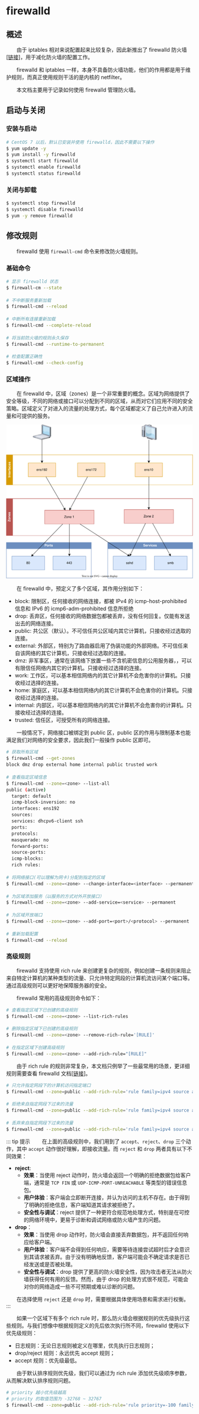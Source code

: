 # firewalld
## 概述
&emsp;&emsp;由于 iptables 相对来说配置起来比较复杂，因此新推出了 firewalld 防火墙[[链接](https://firewalld.org)]，用于减化防火墙的配置工作。

&emsp;&emsp;firewalld 和 iptables 一样，本身不具备防火墙功能，他们的作用都是用于维护规则，而真正使用规则干活的是内核的 netfilter。

&emsp;&emsp;本文档主要用于记录如何使用 firewalld 管理防火墙。

## 启动与关闭
### 安装与启动

```bash
# CentOS 7 以后，默认已安装并使用 firewalld，因此不需要以下操作
$ yum update -y
$ yum install -y firewalld
$ systemctl start firewalld
$ systemctl enable firewalld
$ systemctl status firewalld
```

### 关闭与卸载

```bash
$ systemctl stop firewalld
$ systemctl disable firewalld
$ yum -y remove firewalld
```

## 修改规则
&emsp;&emsp;firewalld 使用 `firewall-cmd` 命令来修改防火墙规则。

### 基础命令

```bash
# 显示 firewalld 状态
$ firewall-cm --state

# 不中断服务重新加载
$ firewall-cmd --reload

# 中断所有连接重新加载
$ firewall-cmd --complete-reload

# 将当前防火墙的规则永久保存
$ firewall-cmd --runtime-to-permanent

# 检查配置正确性
$ firewall-cmd --check-config
```

### 区域操作
&emsp;&emsp;在 firewalld 中，区域（zones）是一个非常重要的概念。区域为网络提供了安全等级，不同的网络或接口可以分配到不同的区域，从而对它们应用不同的安全策略。区域定义了对进入的流量的处理方式，每个区域都定义了自己允许进入的流量和可提供的服务。

![](./assets/firewalld.svg)

&emsp;&emsp;在 firewalld 中，预定义了多个区域，其作用分别如下：

- block: 限制区，任何接收的网络连接，都被 IPv4 的 icmp-host-prohibited 信息和 IPv6 的 icmp6-adm-prohibited 信息所拒绝
- drop: 丢弃区，任何接收的网络数据包都被丢弃，没有任何回复。仅能有发送出去的网络连接。
- public: 共公区（默认）。不可信任共公区域内其它计算机，只接收经过选取的连接。
- external: 外部区，特别为了路由器启用了伪装功能的外部网络。不可信任来自该网络的其它计算机，只接收经过选取的连接。
- dmz: 非军事区，通常在该网络下放置一些不含机密信息的公用服务器，，可以有限信任网络内其它的计算机。只接收经过选择的连接。
- work: 工作区，可以基本相信网络内的其它计算机不会危害你的计算机。只接收经过选择的连接。
- home: 家庭区，可以基本相信网络内的其它计算机不会危害你的计算机。只接收经过选择的连接。
- internal: 内部区，可以基本相信网络内的其它计算机不会危害你的计算机。只接收经过选择的连接。
- trusted: 信任区，可授受所有的网络连接。

&emsp;&emsp;一般情况下，网络接口被绑定到 public 区，public 区的作用与限制基本也能满足我们对网络的安全要求，因此我们一般操作 public 区即可。

```bash
# 获取所有区域
$ firewall-cmd --get-zones
block dmz drop external home internal public trusted work

# 查看指定区域信息
$ firewall-cmd --zone=<zone> --list-all
public (active)
  target: default
  icmp-block-inversion: no
  interfaces: ens192
  sources: 
  services: dhcpv6-client ssh
  ports: 
  protocols: 
  masquerade: no
  forward-ports: 
  source-ports: 
  icmp-blocks: 
  rich rules:

# 将网络接口(可以理解为网卡)分配到指定的区域
$ firewall-cmd --zone=<zone> --change-interface=<interface> --permanent

# 为区域添加服务（以服务的方式对外开放接口）
$ firewall-cmd --zone=<zone> --add-service=<service> --permanent

# 为区域开放端口
$ firewall-cmd --zone=<zone> --add-port=<port>/<protocol> --permanent

# 重新加载配置
$ firewall-cmd --reload
```

### 高级规则
&emsp;&emsp;firewalld 支持使用 rich rule 来创建更复杂的规则，例如创建一条规则来阻止来自特定计算机的某种类型的流量、只允许特定网段的计算机流访问某个端口等。通过高级规则可以更好地保障服务器的安全。

&emsp;&emsp;firewalld 常用的高级规则命令如下：

```bash
# 查看指定区域下已创建的高级规则
$ firewall-cmd --zone=<zone> --list-rich-rules

# 删除指定区域下已创建的高级规则
$ firewall-cmd --zone=<zone> --remove-rich-rule='[RULE]'

# 在指定区域下创建高级规则
$ firewall-cmd --zone=<zone> --add-rich-rule="[RULE]"
```

&emsp;&emsp;由于 rich rule 的规则非常复杂，本文档只例举了一些最常用的场景，更详细规则需要查看 firewalld 文档[[链接](https://firewalld.org/documentation/man-pages/firewalld.richlanguage.html)]。

```bash
# 只允许指定网段下的计算机访问指定端口
$ firewall-cmd --zone=public --add-rich-rule='rule family=ipv4 source address=192.168.0.1/24 port port=3000 protocol=tcp accept'

# 拒绝来自指定网段下过来的流量
$ firewall-cmd --zone=public --add-rich-rule='rule family=ipv4 source address=192.168.0.1/24 reject'

# 丢弃来自指定网段下过来的流量
$ firewall-cmd --zone=public --add-rich-rule='rule family=ipv4 source address=192.168.0.1/24 drop'
```

::: tip 提示
&emsp;&emsp;在上面的高级规则中，我们用到了 `accept`、`reject`、`drop` 三个动作，其中 `accept` 动作很好理解，即接收流量。而 `reject` 和 `drop` 两者具有以下不同效果：

- **reject**:
   - **效果**：当使用 reject 动作时，防火墙会返回一个明确的拒绝数据包给客户端，通常是 `TCP FIN` 或 `UDP-ICMP-PORT-UNREACHABLE` 等类型的错误信息包。
   - **用户体验**：客户端会立即断开连接，并认为访问的主机不存在。由于得到了明确的拒绝信息，客户端知道其请求被拒绝了。
   - **安全性与调试**：reject 提供了一种更符合规范地处理方式，特别是在可控的网络环境中，更易于诊断和调试网络或防火墙产生的问题。
- **drop**：
   - **效果**：当使用 drop 动作时，防火墙会直接丢弃数据包，并不返回任何响应给客户端。
   - **用户体验**：客户端不会得到任何响应，需要等待连接尝试超时后才会意识到其请求被丢弃。由于没有明确地反馈，客户端可能会不确定请求是否已经发送或是否被处理。
   - **安全性与调试**：drop 提供了更高的防火墙安全性，因为攻击者无法从防火墙获得任何有用的反馈。然而，由于 drop 的处理方式很不规范，可能会对你的网络造成一些不可预期或难以诊断的问题。

&emsp;&emsp;在选择使用 `reject` 还是 `drop` 时，需要根据具体使用场景和需求进行权衡。
:::

&emsp;&emsp;如果一个区域下有多个 rich rule 时，那么防火墙会根据规则的优先级执行这些规则。与我们想像中根据规则定义的先后依次执行所不同，firewalld 使用以下优先级规则：

- 日志规则：无论日志规则被定义在哪里，优先执行日志规则；
- drop/reject 规则：永远优先 accept 规则；
- accept 规则：优先级最低。

&emsp;&emsp;由于默认排序规则优先级，我们可以通过为 rich rule 添加优先级顺序参数，从而解决默认排序规则问题。

```bash
# priority 越小优先级越高
# priority 的取值范围为 -32768 ~ 32767 
$ firewall-cmd --zone=public --add-rich-rule='rule priority=-100 family=ipv4 source address=192.168.0.1/24 port port=3000 protocol=tcp accept'
```